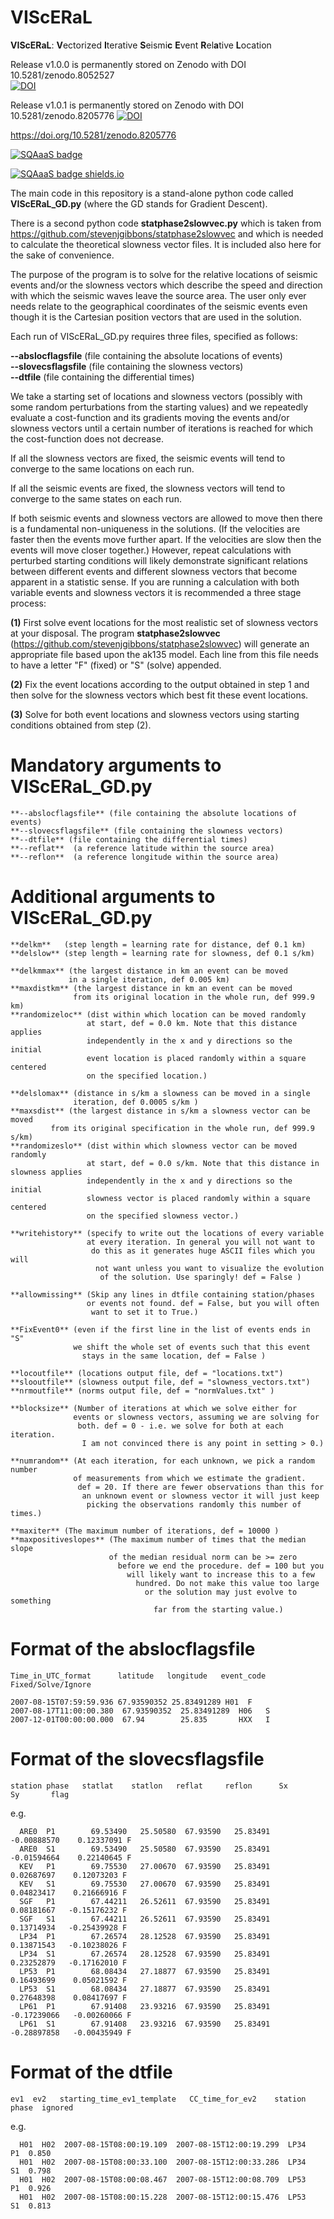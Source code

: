 # VIScERaL
**VIScERaL**: **V**ectorized **I**terative **S**eismi**c** **E**vent **R**el**a**tive **L**ocation  

Release v1.0.0 is permanently stored on Zenodo with DOI 10.5281/zenodo.8052527  
[![DOI](https://zenodo.org/badge/DOI/10.5281/zenodo.8052527.svg)](https://doi.org/10.5281/zenodo.8052527)  

Release v1.0.1 is permanently stored on Zenodo with DOI 10.5281/zenodo.8205776 
[![DOI](https://zenodo.org/badge/654975532.svg)](https://zenodo.org/badge/latestdoi/654975532)

https://doi.org/10.5281/zenodo.8205776  

[![SQAaaS badge](https://github.com/EOSC-synergy/SQAaaS/raw/master/badges/badges_150x116/badge_software_bronze.png)](https://api.eu.badgr.io/public/assertions/w6gj49upSFK_mYONZZHODA "SQAaaS bronze badge achieved")  

[![SQAaaS badge shields.io](https://img.shields.io/badge/sqaaas%20software-bronze-e6ae77)](https://api.eu.badgr.io/public/assertions/w6gj49upSFK_mYONZZHODA "SQAaaS bronze badge achieved")  

The main code in this repository is a stand-alone python code called **VIScERaL_GD.py** (where the GD stands for Gradient Descent).

There is a second python code **statphase2slowvec.py** which is taken from https://github.com/stevenjgibbons/statphase2slowvec and which is needed to calculate the theoretical slowness vector files. It is included also here for the sake of convenience.

The purpose of the program is to solve for the relative locations of seismic events and/or the slowness vectors which describe the speed and direction with which the seismic waves leave the source area. The user only ever needs relate to the geographical coordinates of the seismic events even though it is the Cartesian position vectors that are used in the solution.

Each run of VIScERaL_GD.py requires three files, specified as follows:

**--abslocflagsfile** (file containing the absolute locations of events)  
**--slovecsflagsfile** (file containing the slowness vectors)  
**--dtfile** (file containing the differential times)  

We take a starting set of locations and slowness vectors (possibly with some random perturbations from the starting values) and we repeatedly evaluate a cost-function and its gradients moving the events and/or slowness vectors until a certain number of iterations is reached for which the cost-function does not decrease.  

If all the slowness vectors are fixed, the seismic events will tend to converge to the same locations on each run.  

If all the seismic events are fixed, the slowness vectors will tend to converge to the same states on each run.  

If both seismic events and slowness vectors are allowed to move then there is a fundamental non-uniqueness in the solutions. (If the velocities are faster then the events move further apart. If the velocities are slow then the events will move closer together.) However, repeat calculations with perturbed starting conditions will likely demonstrate significant relations between different events and different slowness vectors that become apparent in a statistic sense. If you are running a calculation with both variable events and slowness vectors it is recommended a three stage process:  

**(1)** First solve event locations for the most realistic set of slowness vectors at your disposal. The program **statphase2slowvec** (https://github.com/stevenjgibbons/statphase2slowvec) will generate an appropriate file based upon the ak135 model. Each line from this file needs to have a letter "F" (fixed) or "S" (solve) appended.  

**(2)** Fix the event locations according to the output obtained in step 1 and then solve for the slowness vectors which best fit these event locations.  

**(3)** Solve for both event locations and slowness vectors using starting conditions obtained from step (2).  

# Mandatory arguments to VIScERaL_GD.py

```
**--abslocflagsfile** (file containing the absolute locations of events)  
**--slovecsflagsfile** (file containing the slowness vectors)  
**--dtfile** (file containing the differential times)  
**--reflat**  (a reference latitude within the source area)  
**--reflon**  (a reference longitude within the source area)
```

# Additional arguments to VIScERaL_GD.py

    **delkm**   (step length = learning rate for distance, def 0.1 km)  
    **delslow** (step length = learning rate for slowness, def 0.1 s/km)  
 
    **delkmmax** (the largest distance in km an event can be moved
                 in a single iteration, def 0.005 km)  
    **maxdistkm** (the largest distance in km an event can be moved
                  from its original location in the whole run, def 999.9 km)  
    **randomizeloc** (dist within which location can be moved randomly
                     at start, def = 0.0 km. Note that this distance applies
                     independently in the x and y directions so the initial
                     event location is placed randomly within a square centered
                     on the specified location.)  
 
    **delslomax** (distance in s/km a slowness can be moved in a single
                  iteration, def 0.0005 s/km )  
    **maxsdist** (the largest distance in s/km a slowness vector can be moved
             from its original specification in the whole run, def 999.9 s/km)  
    **randomizeslo** (dist within which slowness vector can be moved randomly
                     at start, def = 0.0 s/km. Note that this distance in slowness applies
                     independently in the x and y directions so the initial
                     slowness vector is placed randomly within a square centered
                     on the specified slowness vector.)  
 
    **writehistory** (specify to write out the locations of every variable
                     at every iteration. In general you will not want to
                      do this as it generates huge ASCII files which you will
                       not want unless you want to visualize the evolution
                        of the solution. Use sparingly! def = False )  
 
    **allowmissing** (Skip any lines in dtfile containing station/phases
                     or events not found. def = False, but you will often
                      want to set it to True.)  
 
    **FixEvent0** (even if the first line in the list of events ends in "S"
                  we shift the whole set of events such that this event
                    stays in the same location, def = False )  
                     
    **locoutfile** (locations output file, def = "locations.txt")  
    **slooutfile** (slowness output file, def = "slowness_vectors.txt")  
    **nrmoutfile** (norms output file, def = "normValues.txt" )  
 
    **blocksize** (Number of iterations at which we solve either for
                  events or slowness vectors, assuming we are solving for
                   both. def = 0 - i.e. we solve for both at each iteration.
                    I am not convinced there is any point in setting > 0.)  
 
    **numrandom** (At each iteration, for each unknown, we pick a random number
                  of measurements from which we estimate the gradient.
                   def = 20. If there are fewer observations than this for
                    an unknown event or slowness vector it will just keep
                     picking the observations randomly this number of times.)  
 
    **maxiter** (The maximum number of iterations, def = 10000 )  
    **maxpositiveslopes** (The maximum number of times that the median slope
                          of the median residual norm can be >= zero
                            before we end the procedure. def = 100 but you
                              will likely want to increase this to a few
                                hundred. Do not make this value too large
                                  or the solution may just evolve to something
                                    far from the starting value.)  

# Format of the abslocflagsfile  

```Time_in_UTC_format      latitude   longitude   event_code  Fixed/Solve/Ignore```

```
2007-08-15T07:59:59.936 67.93590352 25.83491289 H01  F
2007-08-17T11:00:00.380  67.93590352  25.83491289  H06   S
2007-12-01T00:00:00.000  67.94        25.835       HXX   I
```


# Format of the slovecsflagsfile

```station phase   statlat    statlon   reflat     reflon      Sx            Sy       flag```  

e.g.  
```
  ARE0  P1        69.53490   25.50580  67.93590   25.83491   -0.00888570    0.12337091 F
  ARE0  S1        69.53490   25.50580  67.93590   25.83491   -0.01594664    0.22140645 F
  KEV   P1        69.75530   27.00670  67.93590   25.83491    0.02687697    0.12073203 F
  KEV   S1        69.75530   27.00670  67.93590   25.83491    0.04823417    0.21666916 F
  SGF   P1        67.44211   26.52611  67.93590   25.83491    0.08181667   -0.15176232 F
  SGF   S1        67.44211   26.52611  67.93590   25.83491    0.13714934   -0.25439928 F
  LP34  P1        67.26574   28.12528  67.93590   25.83491    0.13871543   -0.10238026 F
  LP34  S1        67.26574   28.12528  67.93590   25.83491    0.23252879   -0.17162010 F
  LP53  P1        68.08434   27.18877  67.93590   25.83491    0.16493699    0.05021592 F
  LP53  S1        68.08434   27.18877  67.93590   25.83491    0.27648398    0.08417697 F
  LP61  P1        67.91408   23.93216  67.93590   25.83491   -0.17239066   -0.00260066 F
  LP61  S1        67.91408   23.93216  67.93590   25.83491   -0.28897858   -0.00435949 F
```

# Format of the dtfile

```ev1  ev2   starting_time_ev1_template   CC_time_for_ev2    station phase  ignored```  

   e.g.  
```
  H01  H02  2007-08-15T08:00:19.109  2007-08-15T12:00:19.299  LP34   P1  0.850
  H01  H02  2007-08-15T08:00:33.100  2007-08-15T12:00:33.286  LP34   S1  0.798
  H01  H02  2007-08-15T08:00:08.467  2007-08-15T12:00:08.709  LP53   P1  0.926
  H01  H02  2007-08-15T08:00:15.228  2007-08-15T12:00:15.476  LP53   S1  0.813
```
